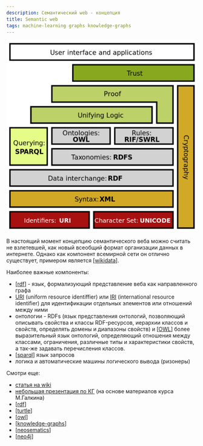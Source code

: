 ```yaml
---
description: Семантический web - концепция
title: Semantic web
tags: machine-learning graphs knowledge-graphs
---
```

![semantic web conception](../attachments/2023-01-07-23-52-30.png)

В настоящий момент концепцию семантического веба можно считать не взлетевшей, как новый всеобщий формат организации данных в интернете. Однако как компонент всемирной сети он отлично существует, примером является [[wikidata]].

Наиболее важные компоненты:

- [[rdf]] - язык, формализующий представление веба как направленного графа
- [URI](https://ru.wikipedia.org/wiki/URI) (uniform resource identiffier) или [IRI](https://ru.wikipedia.org/wiki/Internationalized_Resource_Identifier) (international resource identifier) для идентификации отдельных элементов или отношений между ними
- онтологии - RDFs (язык представления онтологий, позволяющий описывать свойства и классы RDF-ресурсов, иерархии классов и свойств, определять домены и диапазоны свойств) и [[OWL]] более выразительный язык онтологий, определяющий отношения между классами, ограничения, различные типы и характеристики свойств, а так-же задавать перечисления классов.
- [[sparql]] язык запросов
- логика и автоматические машины логического вывода (ризонеры)

Смотри еще:

- [статья на wiki](https://en.wikipedia.org/wiki/Semantic_Web)
- [небольшая презентация по КГ](https://docs.google.com/presentation/d/1Artsa47IV_dSZkz7smXyAVZQmn3xDeZRO9Z_hVklirs/edit?usp=sharing) (на основе материалов курса М.Галкина)
- [[rdf]]
- [[turtle]]
- [[owl]]
- [[knowledge-graphs]]
- [[neosematics]]
- [[neo4j]]

[//begin]: # "Autogenerated link references for markdown compatibility"
[wikidata]: ..%2Flists%2Fwikidata "Wikidata"
[rdf]: rdf "RDF"
[OWL]: owl "OWL ontology"
[sparql]: sparql "SPARQL"
[turtle]: turtle "Turtle for RDF"
[owl]: owl "OWL ontology"
[knowledge-graphs]: ..%2Flists%2Fknowledge-graphs "Knowledge graphs"
[neosematics]: neosematics "Neosematics"
[neo4j]: neo4j "Neo4j graph data base"
[//end]: # "Autogenerated link references"
[//begin]: # "Autogenerated link references for markdown compatibility"
[wikidata]: ../lists/wikidata "Wikidata"
[rdf]: rdf "RDF"
[OWL]: owl "OWL ontology"
[sparql]: sparql "SPARQL"
[rdf]: rdf "RDF"
[turtle]: turtle "Turtle for RDF"
[owl]: owl "OWL ontology"
[knowledge-graphs]: ../lists/knowledge-graphs "Knowledge graphs"
[neosematics]: neosematics "Neosematics"
[neo4j]: neo4j "Neo4j graph data base"
[//end]: # "Autogenerated link references"